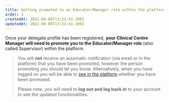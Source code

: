 ```yaml
---
title: Getting promoted to an Educator/Manager role within the platform
order: 3
createdAt: 2022-09-08T13:23:43.100Z
updatedAt: 2022-09-08T13:23:43.109Z
---
```

Once your delegate profile has been registered, **your Clinical Centre Manager will need to promote you to the Educator/Manager role** (also called Supervisor) within the platform.​ 

> You will **not** receive an automatic notification (via email or in the platform) that you have been promoted, however the person promoting you should let you know. Alternatively, when you have logged on you will be able to [see in the platform](switching-applications) whether you have been promoted. ​
>
> ​Please note, you will need to **log out and log back in** to your account to see the updated functionalities.